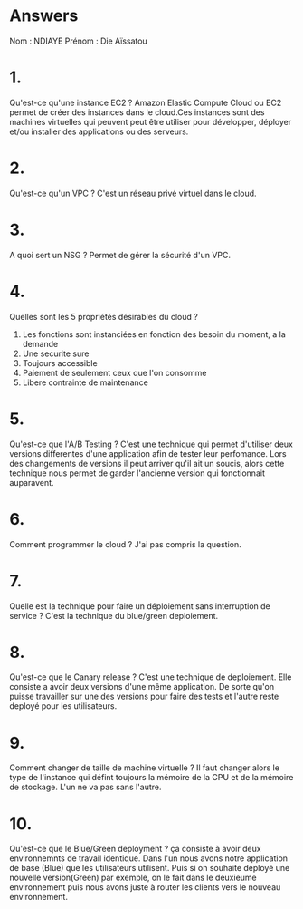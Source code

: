 # Answers

Nom : NDIAYE
Prénom : Die Aïssatou 

# 1.
Qu'est-ce qu'une instance EC2 ?
Amazon Elastic Compute Cloud ou EC2  permet de créer des instances dans le cloud.Ces instances sont des machines virtuelles qui peuvent peut être utiliser pour développer, déployer et/ou installer des applications ou des serveurs.

# 2.
Qu'est-ce qu'un VPC ?
C'est un réseau privé virtuel dans le cloud.

# 3.
A quoi sert un NSG ?
Permet de gérer la sécurité d'un VPC.

# 4.
Quelles sont les 5 propriétés désirables du cloud ?
1. Les fonctions sont instanciées en fonction des besoin du moment, a la demande 
2. Une securite sure
3. Toujours accessible
4. Paiement de seulement ceux que l'on consomme
5. Libere contrainte de maintenance


# 5.
Qu'est-ce que l'A/B Testing ?
C'est une technique qui permet d'utiliser deux versions differentes d'une application afin de tester leur perfomance. 
Lors des changements de versions il peut arriver qu'il ait un soucis, alors cette technique nous permet de garder 
l'ancienne version qui fonctionnait auparavent.

# 6.
Comment programmer le cloud ?
J'ai pas compris la question.

# 7.
Quelle est la technique pour faire un déploiement sans interruption de service ?
C'est la technique du blue/green deploiement.
# 8.
Qu'est-ce que le Canary release ?
C'est une technique de deploiement. Elle consiste a avoir deux versions d'une même application.
De sorte qu'on puisse travailler sur une des versions pour faire des tests et l'autre reste deployé pour les utilisateurs.

# 9.
Comment changer de taille de machine virtuelle ?
Il faut changer alors le type de l'instance qui défint toujours la mémoire de la CPU et de la mémoire de stockage. L'un ne va pas sans l'autre.

# 10.
Qu'est-ce que le Blue/Green deployment ?
ça consiste à avoir deux environnemnts de travail identique. Dans l'un nous avons notre application de base (Blue) que les utilisateurs utilisent.
Puis si on souhaite deployé une nouvelle version(Green) par exemple, on le fait dans le deuxieume environnement puis nous avons juste à router 
les clients vers le nouveau environnement. 
